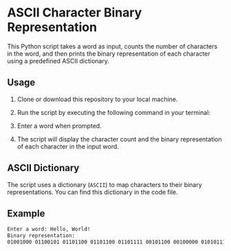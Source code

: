 # ASCII Character Binary Representation

This Python script takes a word as input, counts the number of characters in the word, and then prints the binary representation of each character using a predefined ASCII dictionary.

## Usage

1. Clone or download this repository to your local machine.

2. Run the script by executing the following command in your terminal:

3. Enter a word when prompted.

4. The script will display the character count and the binary representation of each character in the input word.

## ASCII Dictionary

The script uses a dictionary (`ASCII`) to map characters to their binary representations. You can find this dictionary in the code file.

## Example

```bash
Enter a word: Hello, World!
Binary representation:
01001000 01100101 01101100 01101100 01101111 00101100 00100000 01010111 01101111 01110010 01101100 01100100 00100001
